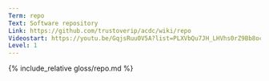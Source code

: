 ```yaml
---
Term: repo
Text: Software repository
Link: https://github.com/trustoverip/acdc/wiki/repo
Videostart: https://youtu.be/GqjsRuu0V5A?list=PLXVbQu7JH_LHVhs0rZ9Bb8ocyKlPljkaG&t=00m33s
Level: 1
---
```


{% include_relative gloss/repo.md %}
